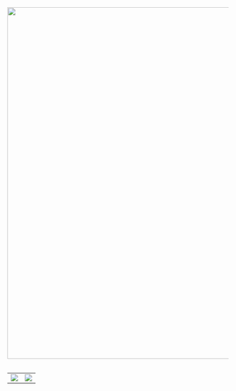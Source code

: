 <div align="center">
  <table>
    <tr>
      <img src="https://github-readme-stats.vercel.app/api?username=SrWither&show_icons=true&theme=tokyonight" width="800px">
    </tr>
  </table>
</div>

<div align="center">
  <table>
    <tr>
      <td>
        <img src="https://streak-stats.demolab.com/?user=SrWither&theme=tokyonight&border_radius=10&date_format=j%2Fn[%2FY]">
      </td>
      <td>
        <img src="https://github-readme-stats.vercel.app/api/top-langs/?username=SrWither&langs_count=8&layout=compact&line_height=21&hide_border=true&theme=tokyonight">
      </td>
    </tr>
  </table>
</div>
